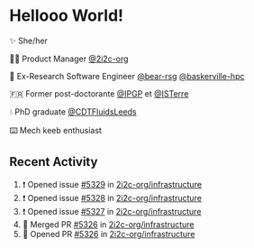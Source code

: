# Hellooo World!

✨ She/her

👩‍💻 Product Manager [@2i2c-org](https://2i2c.org/)

🐻 Ex-Research Software Engineer [@bear-rsg](https://github.com/bear-rsg) [@baskerville-hpc](https://github.com/baskerville-hpc) 

🇫🇷 Former post-doctorante [@IPGP](https://github.com/IPGP) et [@ISTerre](https://www.isterre.fr/) 

💧 PhD graduate [@CDTFluidsLeeds](https://fluid-dynamics.leeds.ac.uk/) 

⌨️ Mech keeb enthusiast 

## Recent Activity 

<!--START_SECTION:activity-->
1. ❗ Opened issue [#5329](https://github.com/2i2c-org/infrastructure/issues/5329) in [2i2c-org/infrastructure](https://github.com/2i2c-org/infrastructure)
2. ❗ Opened issue [#5328](https://github.com/2i2c-org/infrastructure/issues/5328) in [2i2c-org/infrastructure](https://github.com/2i2c-org/infrastructure)
3. ❗ Opened issue [#5327](https://github.com/2i2c-org/infrastructure/issues/5327) in [2i2c-org/infrastructure](https://github.com/2i2c-org/infrastructure)
4. 🎉 Merged PR [#5326](https://github.com/2i2c-org/infrastructure/pull/5326) in [2i2c-org/infrastructure](https://github.com/2i2c-org/infrastructure)
5. 💪 Opened PR [#5326](https://github.com/2i2c-org/infrastructure/pull/5326) in [2i2c-org/infrastructure](https://github.com/2i2c-org/infrastructure)
<!--END_SECTION:activity-->

